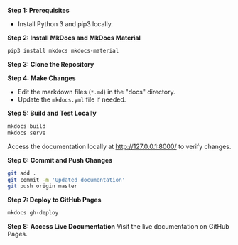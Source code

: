**Step 1: Prerequisites**
- Install Python 3 and pip3 locally.
 
**Step 2: Install MkDocs and MkDocs Material**
```bash
pip3 install mkdocs mkdocs-material
```
 
**Step 3: Clone the Repository**

 
**Step 4: Make Changes**
- Edit the markdown files (`*.md`) in the "docs" directory.
- Update the `mkdocs.yml` file if needed.
 
**Step 5: Build and Test Locally**
```bash
mkdocs build
mkdocs serve
```
Access the documentation locally at http://127.0.0.1:8000/ to verify changes.
 
**Step 6: Commit and Push Changes**
```bash
git add .
git commit -m 'Updated documentation'
git push origin master
```
 
**Step 7: Deploy to GitHub Pages**
```bash
mkdocs gh-deploy
```
 
**Step 8: Access Live Documentation**
Visit the live documentation on GitHub Pages.
